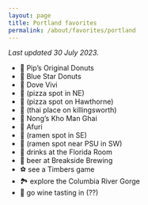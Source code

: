 ```yaml
---
layout: page
title: Portland favorites
permalink: /about/favorites/portland
---
```

_Last updated 30 July 2023._

- 🍩 Pip’s Original Donuts
- 🍩 Blue Star Donuts
- 🍕 Dove Vivi
- 🍕 (pizza spot in NE)
- 🍕 (pizza spot on Hawthorne)
- 🐓 (thai place on killingsworth)
- 🐓 Nong’s Kho Man Ghai
- 🍜 Afuri
- 🍜 (ramen spot in SE)
- 🍜 (ramen spot near PSU in SW)
- 🍻 drinks at the Florida Room
- 🍻 beer at Breakside Brewing
- ⚽️ see a Timbers game
- 🏞️ explore the Columbia River Gorge
- 🍷 go wine tasting in (??)